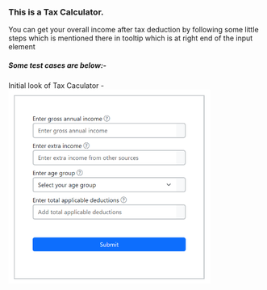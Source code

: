  <h3>This is a Tax Calculator.</h3>


 <p>You can get your overall income after tax deduction by following some little steps which is mentioned there in tooltip which is at right end of the input element </p>


 <h5> Some test cases are below:-</h5>

 <span>Initial look of Tax Caculator - </span><img src="taxCalculatorImages/initialview.png" alt="no image" width="400px"> 